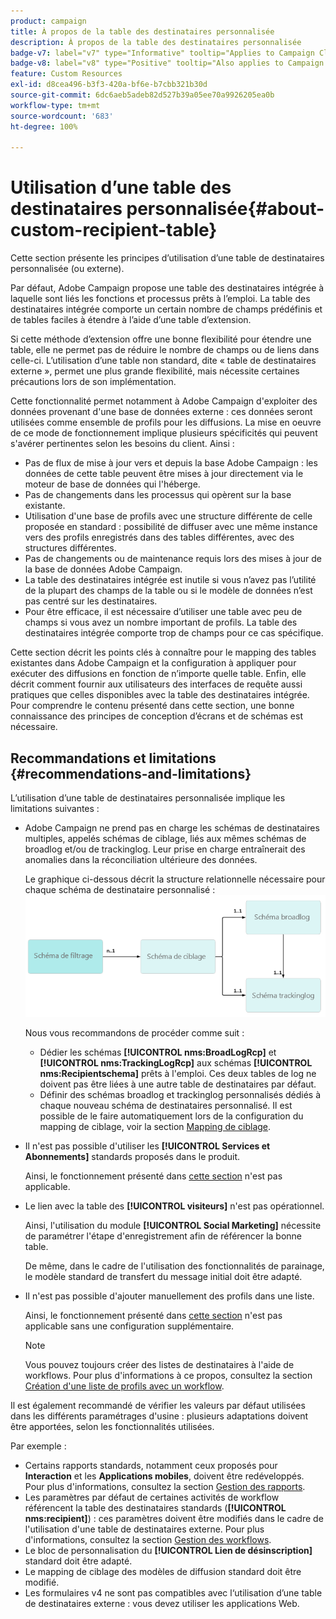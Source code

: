 ```yaml
---
product: campaign
title: À propos de la table des destinataires personnalisée
description: À propos de la table des destinataires personnalisée
badge-v7: label="v7" type="Informative" tooltip="Applies to Campaign Classic v7"
badge-v8: label="v8" type="Positive" tooltip="Also applies to Campaign v8"
feature: Custom Resources
exl-id: d8cea496-b3f3-420a-bf6e-b7cbb321b30d
source-git-commit: 6dc6aeb5adeb82d527b39a05ee70a9926205ea0b
workflow-type: tm+mt
source-wordcount: '683'
ht-degree: 100%

---
```


# Utilisation d’une table des destinataires personnalisée{#about-custom-recipient-table}



Cette section présente les principes d’utilisation d’une table de destinataires personnalisée (ou externe).

Par défaut, Adobe Campaign propose une table des destinataires intégrée à laquelle sont liés les fonctions et processus prêts à l’emploi. La table des destinataires intégrée comporte un certain nombre de champs prédéfinis et de tables faciles à étendre à l’aide d’une table d’extension.

Si cette méthode d’extension offre une bonne flexibilité pour étendre une table, elle ne permet pas de réduire le nombre de champs ou de liens dans celle-ci. L’utilisation d’une table non standard, dite « table de destinataires externe », permet une plus grande flexibilité, mais nécessite certaines précautions lors de son implémentation.

Cette fonctionnalité permet notamment à Adobe Campaign d&#39;exploiter des données provenant d&#39;une base de données externe : ces données seront utilisées comme ensemble de profils pour les diffusions. La mise en oeuvre de ce mode de fonctionnement implique plusieurs spécificités qui peuvent s&#39;avérer pertinentes selon les besoins du client. Ainsi :

* Pas de flux de mise à jour vers et depuis la base Adobe Campaign : les données de cette table peuvent être mises à jour directement via le moteur de base de données qui l&#39;héberge.
* Pas de changements dans les processus qui opèrent sur la base existante.
* Utilisation d&#39;une base de profils avec une structure différente de celle proposée en standard : possibilité de diffuser avec une même instance vers des profils enregistrés dans des tables différentes, avec des structures différentes.
* Pas de changements ou de maintenance requis lors des mises à jour de la base de données Adobe Campaign.
* La table des destinataires intégrée est inutile si vous n’avez pas l’utilité de la plupart des champs de la table ou si le modèle de données n’est pas centré sur les destinataires.
* Pour être efficace, il est nécessaire d’utiliser une table avec peu de champs si vous avez un nombre important de profils. La table des destinataires intégrée comporte trop de champs pour ce cas spécifique.

Cette section décrit les points clés à connaître pour le mapping des tables existantes dans Adobe Campaign et la configuration à appliquer pour exécuter des diffusions en fonction de n’importe quelle table. Enfin, elle décrit comment fournir aux utilisateurs des interfaces de requête aussi pratiques que celles disponibles avec la table des destinataires intégrée. Pour comprendre le contenu présenté dans cette section, une bonne connaissance des principes de conception d’écrans et de schémas est nécessaire.

## Recommandations et limitations {#recommendations-and-limitations}

L’utilisation d’une table de destinataires personnalisée implique les limitations suivantes :

* Adobe Campaign ne prend pas en charge les schémas de destinataires multiples, appelés schémas de ciblage, liés aux mêmes schémas de broadlog et/ou de trackinglog. Leur prise en charge entraînerait des anomalies dans la réconciliation ultérieure des données.

  Le graphique ci-dessous décrit la structure relationnelle nécessaire pour chaque schéma de destinataire personnalisé :
  ![](assets/custom_recipient_limitation.png)

  Nous vous recommandons de procéder comme suit :

   * Dédier les schémas **[!UICONTROL nms:BroadLogRcp]** et **[!UICONTROL nms:TrackingLogRcp]** aux schémas **[!UICONTROL nms:Recipientschema]** prêts à l&#39;emploi. Ces deux tables de log ne doivent pas être liées à une autre table de destinataires par défaut.
   * Définir des schémas broadlog et trackinglog personnalisés dédiés à chaque nouveau schéma de destinataires personnalisé. Il est possible de le faire automatiquement lors de la configuration du mapping de ciblage, voir la section [Mapping de ciblage](../../configuration/using/target-mapping.md).

* Il n&#39;est pas possible d&#39;utiliser les **[!UICONTROL Services et Abonnements]** standards proposés dans le produit.

  Ainsi, le fonctionnement présenté dans [cette section](../../delivery/using/managing-subscriptions.md) n&#39;est pas applicable.

* Le lien avec la table des **[!UICONTROL visiteurs]** n&#39;est pas opérationnel.

  Ainsi, l&#39;utilisation du module **[!UICONTROL Social Marketing]** nécessite de paramétrer l&#39;étape d&#39;enregistrement afin de référencer la bonne table.

  De même, dans le cadre de l&#39;utilisation des fonctionnalités de parainage, le modèle standard de transfert du message initial doit être adapté.

* Il n&#39;est pas possible d&#39;ajouter manuellement des profils dans une liste.

  Ainsi, le fonctionnement présenté dans [cette section](../../platform/using/creating-and-managing-lists.md) n&#39;est pas applicable sans une configuration supplémentaire.

  >[!NOTE]
  >
  >Vous pouvez toujours créer des listes de destinataires à l&#39;aide de workflows. Pour plus d&#39;informations à ce propos, consultez la section [Création d&#39;une liste de profils avec un workflow](../../configuration/using/creating-a-profile-list-with-a-workflow.md).

Il est également recommandé de vérifier les valeurs par défaut utilisées dans les différents paramétrages d&#39;usine : plusieurs adaptations doivent être apportées, selon les fonctionnalités utilisées.

Par exemple :

* Certains rapports standards, notamment ceux proposés pour **Interaction** et les **Applications mobiles**, doivent être redéveloppés. Pour plus d&#39;informations, consultez la section [Gestion des rapports](../../configuration/using/managing-reports.md).
* Les paramètres par défaut de certaines activités de workflow référencent la table des destinataires standards (**[!UICONTROL nms:recipient]**) : ces paramètres doivent être modifiés dans le cadre de l&#39;utilisation d&#39;une table de destinataires externe. Pour plus d&#39;informations, consultez la section [Gestion des workflows](../../configuration/using/managing-workflows.md).
* Le bloc de personnalisation du **[!UICONTROL Lien de désinscription]** standard doit être adapté.
* Le mapping de ciblage des modèles de diffusion standard doit être modifié.
* Les formulaires v4 ne sont pas compatibles avec l‘utilisation d’une table de destinataires externe : vous devez utiliser les applications Web.
